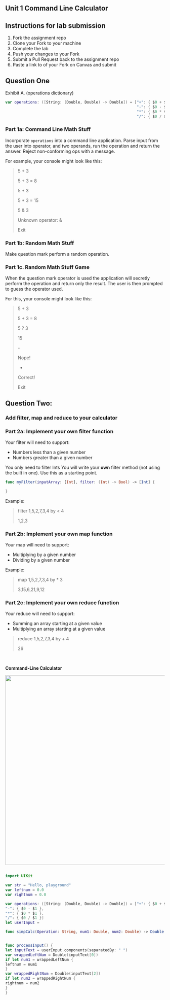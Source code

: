 ## Unit 1 Command Line Calculator

## Instructions for lab submission 

1. Fork the assignment repo
1. Clone your Fork to your machine
1. Complete the lab
1. Push your changes to your Fork
1. Submit a Pull Request back to the assignment repo
1. Paste a link to of your Fork on Canvas and submit

## Question One

Exhibit A. (operations dictionary)

```swift
var operations: ([String: (Double, Double) -> Double]) = ["+": { $0 + $1 },
                                                          "-": { $0 - $1 },
                                                          "*": { $0 * $1 },
                                                          "/": { $0 / $1 }]
```

### Part 1a: Command Line Math Stuff

Incorporate `operations` into a command line application. Parse input from the user into operator, and two operands, run the operation and return the answer. Reject non-conforming ops with a message.

For example, your console might look like this:

> 5 + 3
> 
> 5 + 3 = 8
> 
> 5 * 3
> 
> 5 * 3 = 15
> 
> 5 & 3
> 
> Unknown operator: &
> 
> Exit

### Part 1b: Random Math Stuff

Make question mark perform a random operation.

### Part 1c. Random Math Stuff Game

When the question mark operator is used the application will secretly perform the operation and return only the result. The user is then prompted to guess the operator used.

For this, your console might look like this:

> 5 + 3
> 
> 5 + 3 = 8
> 
> 5 ? 3
> 
> 15
> 
> \-
> 
> Nope!
> 
> *
> 
> Correct!
> 
> Exit

## Question Two:
### Add filter, map and reduce to your calculator

### Part 2a: Implement your own filter function

Your filter will need to support:

- Numbers less than a given number
- Numbers greater than a given number


You only need to filter Ints  You will write your **own** filter method (not using the built in one).  Use this as a starting point.

```swift
func myFilter(inputArray: [Int], filter: (Int) -> Bool) -> [Int] {

}
```

Example:

>filter 1,5,2,7,3,4 by < 4
>
>1,2,3


### Part 2b: Implement your own map function

Your map will need to support:

- Multiplying by a given number
- Dividing by a given number

Example:

>map 1,5,2,7,3,4 by * 3
>
>3,15,6,21,9,12


### Part 2c: Implement your own reduce function

Your reduce will need to support:

- Summing an array starting at a given value
- Multiplying an array starting at a given value

>reduce 1,5,2,7,3,4 by + 4
>
>26


</br>

**Command-Line Calculator**  

<p align="center">
    <img src="https://github.com/joinpursuit/Pursuit-Core-iOS-Unit1-Assignment3/blob/master/Images/cli-calculator.gif" width="800" height="598" />
</p>

```swift

import UIKit

var str = "Hello, playground"
var leftnum = 0.0
var rightnum = 0.0

var operations: ([String: (Double, Double) -> Double]) = ["+": { $0 + $1 },
"-": { $0 - $1 },
"*": { $0 * $1 },
"/": { $0 / $1 }]
let userInput =

func simpCalc(Operation: String, num1: Double, num2: Double) -> Double {


func processInput() {
let inputText = userInput.components(separatedBy: " ")
var wrappedLeftNum = Double(inputText[0])
if let num1 = wrappedLeftNum {
leftnum = num1
}
var wrappedRightNum = Double(inputText[2])
if let num2 = wrappedRightNum {
rightnum = num2
}
}
```
